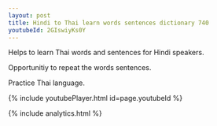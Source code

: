 ```yaml
---
layout: post
title: Hindi to Thai learn words sentences dictionary 740 
youtubeId: 2GIswiyKs0Y
---
```

 
 
Helps to learn Thai words and sentences for Hindi speakers.

Opportunitiy to repeat the words sentences. 

Practice Thai language. 
 
{% include youtubePlayer.html id=page.youtubeId %}
 
 
{% include analytics.html %}